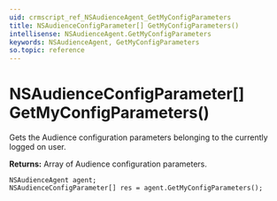 ```yaml
---
uid: crmscript_ref_NSAudienceAgent_GetMyConfigParameters
title: NSAudienceConfigParameter[] GetMyConfigParameters()
intellisense: NSAudienceAgent.GetMyConfigParameters
keywords: NSAudienceAgent, GetMyConfigParameters
so.topic: reference
---
```


# NSAudienceConfigParameter[] GetMyConfigParameters()

Gets the Audience configuration parameters belonging to the currently logged on user.

**Returns:** Array of Audience configuration parameters.

```crmscript
NSAudienceAgent agent;
NSAudienceConfigParameter[] res = agent.GetMyConfigParameters();
```

